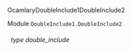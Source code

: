 OcamlaryDoubleInclude1DoubleInclude2

 Module `DoubleInclude1.DoubleInclude2`
<a id="type-double_include"></a>
###### &nbsp; type double_include

